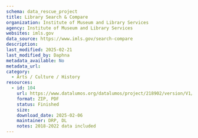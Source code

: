 ```yaml
---
schema: data_rescue_project 
title: Library Search & Compare
organization: Institute of Museum and Library Services
agency: Institute of Museum and Library Services
websites: imls.gov
data_source: https://www.imls.gov/search-compare
description: 
last_modified: 2025-02-21
last_modified_by: Daphna
metadata_available: No
metadata_url: 
category:
  - Arts / Culture / History
resources:
  - id: 104
    url: https://www.datalumos.org/datalumos/project/218902/version/V1/view
    format: ZIP, PDF
    status: Finished
    size: 
    download_date: 2025-02-06
    maintainer: DRP, DL
    notes: 2018-2022 data included
---
```

